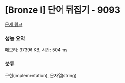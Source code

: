 # [Bronze I] 단어 뒤집기 - 9093 

[문제 링크](https://www.acmicpc.net/problem/9093) 

### 성능 요약

메모리: 37396 KB, 시간: 504 ms

### 분류

구현(implementation), 문자열(string)

